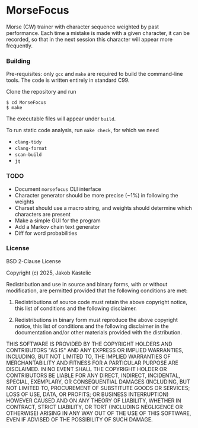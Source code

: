 # MorseFocus

Morse (CW) trainer with character sequence weighted by past performance. Each
time a mistake is made with a given character, it can be recorded, so that in
the next session this character will appear more frequently.

### Building

Pre-requisites: only `gcc` and `make` are required to build the command-line
tools. The code is written entirely in standard C99.

Clone the repository and run

    $ cd MorseFocus
    $ make

The executable files will appear under `build`.

To run static code analysis, run `make check`, for which we need

- `clang-tidy`
- `clang-format`
- `scan-build`
- `jq`

### TODO

- Document `morsefocus` CLI interface
- Character generator should be more precise (~1%) in following the weights
- Charset should use a macro string, and weights should determine which
  characters are present
- Make a simple GUI for the program
- Add a Markov chain text generator
- Diff for word probabilities

### License

BSD 2-Clause License

Copyright (c) 2025, Jakob Kastelic

Redistribution and use in source and binary forms, with or without
modification, are permitted provided that the following conditions are met:

1. Redistributions of source code must retain the above copyright notice, this
   list of conditions and the following disclaimer.

2. Redistributions in binary form must reproduce the above copyright notice,
   this list of conditions and the following disclaimer in the documentation
   and/or other materials provided with the distribution.

THIS SOFTWARE IS PROVIDED BY THE COPYRIGHT HOLDERS AND CONTRIBUTORS "AS IS"
AND ANY EXPRESS OR IMPLIED WARRANTIES, INCLUDING, BUT NOT LIMITED TO, THE
IMPLIED WARRANTIES OF MERCHANTABILITY AND FITNESS FOR A PARTICULAR PURPOSE ARE
DISCLAIMED. IN NO EVENT SHALL THE COPYRIGHT HOLDER OR CONTRIBUTORS BE LIABLE
FOR ANY DIRECT, INDIRECT, INCIDENTAL, SPECIAL, EXEMPLARY, OR CONSEQUENTIAL
DAMAGES (INCLUDING, BUT NOT LIMITED TO, PROCUREMENT OF SUBSTITUTE GOODS OR
SERVICES; LOSS OF USE, DATA, OR PROFITS; OR BUSINESS INTERRUPTION) HOWEVER
CAUSED AND ON ANY THEORY OF LIABILITY, WHETHER IN CONTRACT, STRICT LIABILITY,
OR TORT (INCLUDING NEGLIGENCE OR OTHERWISE) ARISING IN ANY WAY OUT OF THE USE
OF THIS SOFTWARE, EVEN IF ADVISED OF THE POSSIBILITY OF SUCH DAMAGE.
